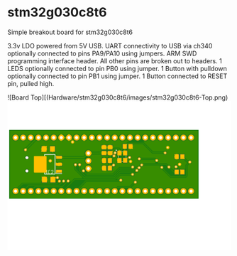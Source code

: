 # stm32g030c8t6
Simple breakout board for stm32g030c8t6

3.3v LDO powered from 5V USB.
UART connectivity to USB via ch340 optionally connected to pins PA9/PA10 using jumpers.
ARM SWD programming interface header.
All other pins are broken out to headers.
1 LEDS optionally connected to pin PB0 using jumper.
1 Button with pulldown optionally connected to pin PB1 using jumper.
1 Button connected to RESET pin, pulled high.

![Board Top][(Hardware/stm32g030c8t6/images/stm32g030c8t6-Top.png)
![Board Bottom](Hardware/stm32g030c8t6/images/stm32g030c8t6-Bot.png)

